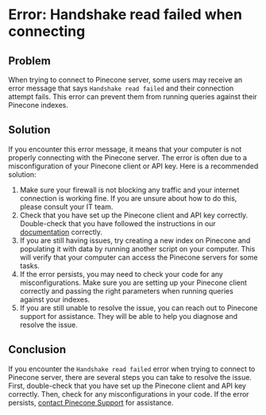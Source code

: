 # Error: Handshake read failed when connecting

## Problem

When trying to connect to Pinecone server, some users may receive an error message that says `Handshake read failed` and their connection attempt fails. This error can prevent them from running queries against their Pinecone indexes.

## Solution

If you encounter this error message, it means that your computer is not properly connecting with the Pinecone server. The error is often due to a misconfiguration of your Pinecone client or API key. Here is a recommended solution:

1. Make sure your firewall is not blocking any traffic and your internet connection is working fine. If you are unsure about how to do this, please consult your IT team.
2. Check that you have set up the Pinecone client and API key correctly. Double-check that you have followed the instructions in our [documentation](/guides/get-started/quickstart) correctly.
3. If you are still having issues, try creating a new index on Pinecone and populating it with data by running another script on your computer. This will verify that your computer can access the Pinecone servers for some tasks.
4. If the error persists, you may need to check your code for any misconfigurations. Make sure you are setting up your Pinecone client correctly and passing the right parameters when running queries against your indexes.
5. If you are still unable to resolve the issue, you can reach out to Pinecone support for assistance. They will be able to help you diagnose and resolve the issue.

## Conclusion

If you encounter the `Handshake read failed` error when trying to connect to Pinecone server, there are several steps you can take to resolve the issue. First, double-check that you have set up the Pinecone client and API key correctly. Then, check for any misconfigurations in your code. If the error persists, [contact Pinecone Support](/troubleshooting/contact-support) for assistance.
